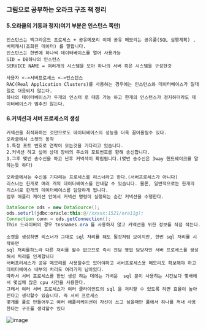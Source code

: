 ### 그림으로 공부하는 오라크 구조 책 정리


#### 5.오라클의 기동과 정지(여기 부분은 인스턴스 쪽만)
```
인스턴스는 백그라운드 프로세스 + 공유메모리 이때 공유 메모리는 공유풀(SQL 실행계획) ,버퍼캐시(조회된 데이터) 를 말합니다.  
인스턴스는 한번에 하나씩 데이터베이스를 열어 사용가능  
SID = DB하나의 인스턴스  
SERVICE NAME = 여러개의 시스템을 모아 하나의 서버 혹은 시스템을 구성한것  

사용자 <->서버프로세스 <->인스턴스  
RAC(Real Application Clusters)를 사용하는 경우에는 인스턴스와 데이터베이스가 일대일로 대응되지 않는다.  
하나의 데이터베이스가 두개의 인스터 로 대응 가능 하고 한개의 인스턴스가 정지하더라도 데이터베이스가 멈추진 않는다.
```
#### 6.커넥션과 서버 프로세스의 생성 
```
커넥션을 최적화하는 것만으로도 데이터베이스의 성능을 더욱 끌어올릴수 있다.  
오라클에서 소켓의 동작  
1.특정 포트 번호로 연락이 오는것을 기다리고 있습니다.  
2.커넥션 하고 싶어 상대 장비의 주소와 포트번호를 향해 송신합니다.  
3.그후 몇번 송수신을 하고 난후 커넥셕이 확립됩니다.(몇번 송수신은 3way 핸드쉐이크를 말하는듯 하다)  

오라클에서는 수신을 기다리는 프로세스를 리스너라고 한다.(서버프로세스가 아니다)  
리스너는 한개로 여러 개의 데이터베이스를 안내할 수 있습니다. 물론, 일반적으로는 한개의 리스너로 한개의 데이터베이스를 담당하게 됩니다.  
업무 애플리 케이션 안에서 커넥션 명령이 실행되는 순간 커넥션을 수행한다.
```
  
```java
DataSource ods = new DataSource();  
ods.seturl(jdbc:oracle:this:@//xxxxx:1521/ora11g);  
Connection conn = ods.getConnection();  
Thin 드라이버의 경우 tnsnames.ora 를 사용하지 않고 커넥션을 위한 정보를 직접 적는다.
```
```
소켓을 생성하면 리스너가 그대로 sql 처리를 해도 될것처럼 보이지만, 한번 sql 처리를 시작하면  
sql 처리를하느라 다른 처리를 할수 없으므로 즉시 전담 영업 담당자인 서버 프로세스를 생성해서 처리를 인계합니다  
서버프러세스가 공유 메모리를 사용할수도 있어야하고 서버프로세스용 메모리도 확보해야 하고 데이터베이스 내부의 처리도 여러가지 남아있다.  
따라서 서버 프로세스를 한번 생성 하는 데에는 가벼운  sql 문이 사용하는 시간보다 몇배에서 몇십패 많은 cpu 시간을 사용한다.  
그래서 여러 서버 프로세스가 여러 클라이언트의 sql 을 처리할 수 있도록 하면 효율이 높아진다고 생각할수 있습니다. 즉 서버 프로세스  
몇개를 풀로 만들어두고 여러 애플리케이션이 자신이 쓰고 싶을때만 풀에서 하나를 꺼내 사용한다는 구조를 생각할수 있다  
```




![image](https://user-images.githubusercontent.com/40969203/112471924-d9ee5300-8daf-11eb-8c99-8a3e1ca3ee55.png)

            
            
